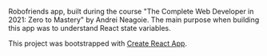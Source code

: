 Robofriends app, built during the course "The Complete Web Developer in 2021: Zero to Mastery" by Andrei Neagoie.
The main purpose when building this app was to understand React state variables.

This project was bootstrapped with [Create React App](https://github.com/facebook/create-react-app).
